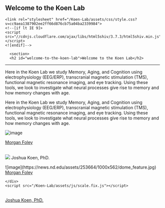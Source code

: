## Welcome to the Koen Lab
<html lang="en-US"><head> <title> Koen Lab </title>
    <meta charset="UTF-8">
    <meta http-equiv="X-UA-Compatible" content="IE=edge">
    <meta name="viewport" content="width=device-width, initial-scale=1">
<title>Welcome to the Koen Lab </title>
<meta name="generator" content="Jekyll v3.8.5">
<meta property="og:title" content="Welcome to the Koen Lab">
<meta property="og:locale" content="en_US">
<meta name="description" content="Hello World!">
<meta property="og:description" content="Hello World!">
<link rel="canonical" href="https://williandefaria.github.io/Koen-Lab/">
<meta property="og:url" content="https://williandefaria.github.io/Koen-Lab/">
<meta property="og:site_name" content="Koen-Lab">
<script type="application/ld+json">
{"@type":"WebSite","headline":"Welcome to the Koen Lab","url":"https://williandefaria.github.io/Koen-Lab/","name":"Koen-Lab","description":"Hello World!","@context":"http://schema.org"}</script>
<!-- End Jekyll SEO tag -->

    <link rel="stylesheet" href="/Koen-Lab/assets/css/style.css?v=cc9aea1387902ee2ff66d876cb75a04ba2339984">
    <!--[if lt IE 9]>
    <script src="//cdnjs.cloudflare.com/ajax/libs/html5shiv/3.7.3/html5shiv.min.js"></script>
    <![endif]-->
  <style id="__web-inspector-hide-shortcut-style__" type="text/css">
.__web-inspector-hide-shortcut__, .__web-inspector-hide-shortcut__ *, .__web-inspector-hidebefore-shortcut__::before, .__web-inspector-hideafter-shortcut__::after
{
    visibility: hidden !important;
}
</style></head>
  <body>
    <div class="wrapper">
      
      <section>
      <h2 id="welcome-to-the-koen-lab">Welcome to the Koen Lab</h2>
<hr>
Here in the Koen Lab we study Memory, Aging, and Cognition using electrophysiology (EEG/ERP), transcranial magnetic stimulation (TMS), functional magnetic resonance imaging, and eye tracking. Using these tools, we look to investigate what neural processes give rise to memory and how memory changes with age. 
<p>Here in the Koen Lab we study Memory, Aging, and Cognition using electrophysiology (EEG/ERP), transcranial magnetic stimulation (TMS), functional magnetic resonance imaging, and eye tracking. Using these tools, we look to investigate what neural processes give rise to memory and how memory changes with age.</p>
<p><img src="https://news.nd.edu/assets/253664/1000x562/dome_feature.jpg" alt="image"></p>
<p><a href="https://imagesvc.timeincapp.com/v3/fan/image?url=https://thunderousintentions.com/wp-content/uploads/getty-images/2019/02/1094192012.jpeg&amp;c=sc&amp;w=3200&amp;h=2133"> Morgan Foley </a></p>
<p><br>
<img src="https://psychology.nd.edu/assets/297395/300x/koen1_18.jpg"/> Joshua Koen, PhD. </p>
![image](https://news.nd.edu/assets/253664/1000x562/dome_feature.jpg)
<a href="https://imagesvc.timeincapp.com/v3/fan/image?url=https://thunderousintentions.com/wp-content/uploads/getty-images/2019/02/1094192012.jpeg&c=sc&w=3200&h=2133"> Morgan Foley </a>
      </section>
      
    </div>
    <script src="/Koen-Lab/assets/js/scale.fix.js"></script>
    
  
<br>
<a href="https://psychology.nd.edu/assets/297395/300x/koen1_18.jpg"> Joshua Koen, PhD. </a>
</body></html>
